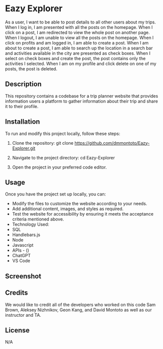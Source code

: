 # Eazy Explorer

As a user, I want to be able to post details to all other users about my trips.
When I log in, I am presented with all the posts on the homepage.
When I click on a post, I am redirected to view the whole post on another page.
When I logout, I am unable to view all the posts on the homepage.
When I click on profits and am logged in, I am able to create a post. 
When I am about to create a post, I am able to search up the location in a search bar and activities available in the city are presented as check boxes.
When I select on check boxes and create the post, the post contains only the activities I selected.
When I am on my profile and click delete on one of my posts, the post is deleted.

## Description

This repository contains a codebase for a trip planner website that provides information users a platform to gather information about their trip and share it to their profile. 

## Installation

To run and modify this project locally, follow these steps:

1. Clone the repository:
git clone https://github.com/dmmontoto/Eazy-Explorer.git

2. Navigate to the project directory:
cd Eazy-Explorer

3. Open the project in your preferred code editor.

## Usage

Once you have the project set up locally, you can:

* Modify the files to customize the website according to your needs.
* Add additional content, images, and styles as required.
* Test the website for accessibility by ensuring it meets the acceptance criteria mentioned above.
* Technology Used:
 * SQL
 * Handlebars.js
 * Node
 * Javascript
 * APIs - ()
 * ChatGPT
 * VS Code

## Screenshot



## Credits

We would like to credit all of the developers who worked on this code Sam Brown, Aleksey Nizhnikov, Geon Kang, and David Montoto as well as our instructor and TA.

## License

N/A
